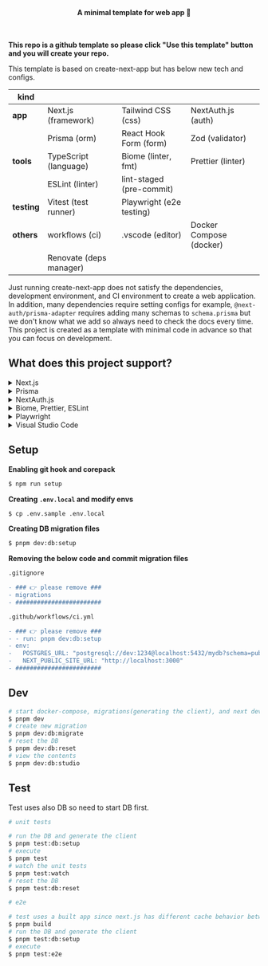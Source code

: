 <div align="center">
  <strong>️️A minimal template for web app 🎃</strong>
</div>

<br />
<br />

**This repo is a github template so please click "Use this template" button and you will create your repo.**

This template is based on create-next-app but has below new tech and configs.

| kind        |                         |                          |                         |
| ----------- | ----------------------- | ------------------------ | ----------------------- |
| **app**     | Next.js (framework)     | Tailwind CSS (css)       | NextAuth.js (auth)      |
|             | Prisma (orm)            | React Hook Form (form)   | Zod (validator)         |
| **tools**   | TypeScript (language)   | Biome (linter, fmt)      | Prettier (linter)       |
|             | ESLint (linter)         | lint-staged (pre-commit) |                         |
| **testing** | Vitest (test runner)    | Playwright (e2e testing) |                         |
| **others**  | workflows (ci)          | .vscode (editor)         | Docker Compose (docker) |
|             | Renovate (deps manager) |                          |                         |

Just running create-next-app does not satisfy the dependencies, development environment, and CI environment to create a web application. In addition, many dependencies require setting configs for example, `@next-auth/prisma-adapter` requires adding many schemas to `schema.prisma` but we don't know what we add so always need to check the docs every time. This project is created as a template with minimal code in advance so that you can focus on development.

## What does this project support?

<details>
  <summary>Next.js</summary>
  <ul>
    <li>introducing parallel route and intercepting route</li>
    <li>introducing server actions using Zod</li>
    <li>setting common files like robots, opengraph-image, etc</li>
  </ul>
</details>

<details>
  <summary>Prisma</summary>
  <ul>
    <li>introducing dev/test env using Docker Compose and PostgreSQL</li>
    <li>fixing 
      <a href="https://www.prisma.io/docs/orm/more/help-and-troubleshooting/help-articles/nextjs-prisma-client-dev-practices">
        well-known Next.js issue
      </a>
    </li>
    <li>generating ERD automatically</li>
  </ul>
</details>

<details>
  <summary>NextAuth.js</summary>
  <ul>
    <li>introducing Google Oauth provider</li>
    <li>defining 
      <a href="https://authjs.dev/reference/adapter/prisma#create-the-prisma-schema-from-scratch">
        Prisma schema
      </a>
      and connecting database
    </li>
    <li>setting Next.js api route using app router</li>
  </ul>
</details>

<details>
  <summary>Biome, Prettier, ESLint</summary>
  <ul>
    <li>introducing how to control these when pre-commit</li>
  </ul>
</details>

<details>
  <summary>Playwright</summary>
  <ul>
    <li>
      introducing <a href="https://playwright.dev/docs/pom">Page object models</a> for e2e to make it resistant to change code
    </li>
    <li>introducing how to avoid OAuth Providers with NextAuth.js</li>
  </ul>
</details>

<details>
  <summary>Visual Studio Code</summary>
  <ul>
    <li>assigning Prisma, Biome, Prettier to each language</li>
    <li>introducing cSpell to notice a typo</li>
  </ul>
</details>

## Setup

**Enabling git hook and corepack**

```sh
$ npm run setup
```

**Creating `.env.local` and modify envs**

```sh
$ cp .env.sample .env.local
```

**Creating DB migration files**

```sh
$ pnpm dev:db:setup
```

**Removing the below code and commit migration files**

```diff
.gitignore

- ### 👉 please remove ###
- migrations
- ########################
```

```diff
.github/workflows/ci.yml

- ### 👉 please remove ###
- - run: pnpm dev:db:setup
- env:
-   POSTGRES_URL: "postgresql://dev:1234@localhost:5432/mydb?schema=public"
-   NEXT_PUBLIC_SITE_URL: "http://localhost:3000"
- ########################
```

## Dev

```sh
# start docker-compose, migrations(generating the client), and next dev
$ pnpm dev
# create new migration
$ pnpm dev:db:migrate
# reset the DB
$ pnpm dev:db:reset
# view the contents
$ pnpm dev:db:studio
```

## Test

Test uses also DB so need to start DB first.

```sh
# unit tests

# run the DB and generate the client
$ pnpm test:db:setup
# execute
$ pnpm test
# watch the unit tests
$ pnpm test:watch
# reset the DB
$ pnpm test:db:reset

# e2e

# test uses a built app since next.js has different cache behavior between development and production
$ pnpm build
# run the DB and generate the client
$ pnpm test:db:setup
# execute
$ pnpm test:e2e
```
